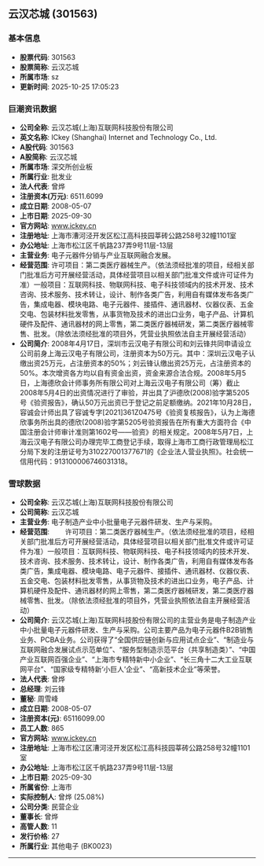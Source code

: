 ## 云汉芯城 (301563)

### 基本信息

- **股票代码**: 301563
- **股票简称**: 云汉芯城
- **所属市场**: sz
- **更新时间**: 2025-10-25 17:05:23

### 巨潮资讯数据

- **公司全称**: 云汉芯城(上海)互联网科技股份有限公司
- **英文名称**: ICkey (Shanghai) Internet and Technology Co., Ltd.
- **A股代码**: 301563
- **A股简称**: 云汉芯城
- **所属市场**: 深交所创业板
- **所属行业**: 批发业
- **法人代表**: 曾烨
- **注册资本(万元)**: 6511.6099
- **成立日期**: 2008-05-07
- **上市日期**: 2025-09-30
- **官方网站**: www.ickey.cn
- **注册地址**: 上海市漕河泾开发区松江高科技园莘砖公路258号32幢1101室
- **办公地址**: 上海市松江区千帆路237弄9号11层-13层
- **主营业务**: 电子元器件分销与产业互联网融合发展。
- **经营范围**: 许可项目：第二类医疗器械生产。（依法须经批准的项目，经相关部门批准后方可开展经营活动，具体经营项目以相关部门批准文件或许可证件为准）一般项目：互联网科技、物联网科技、电子科技领域内的技术开发、技术咨询、技术服务、技术转让，设计、制作各类广告，利用自有媒体发布各类广告，集成电器、模块电路、电子元器件、接插件、通讯器材、仪器仪表、五金交电、包装材料批发零售，从事货物及技术的进出口业务，电子产品、计算机硬件及配件、通讯器材的网上零售，第二类医疗器械研发，第二类医疗器械零售、批发。（除依法须经批准的项目外，凭营业执照依法自主开展经营活动）
- **公司简介**: 2008年4月17日，深圳市云汉电子有限公司和刘云锋共同申请设立公司前身上海云汉电子有限公司，注册资本为50万元。其中：深圳云汉电子认缴出资25万元，占注册资本的50%；刘云锋认缴出资25万元，占注册资本的50%。本次增资各方均以自有资金出资，资金来源合法合规。2008年5月5日，上海德欣会计师事务所有限公司对上海云汉电子有限公司（筹）截止2008年5月4日的出资情况进行了审验，并出具了沪德欣(2008)验字第5205号《验资报告》，确认50万元出资已于登记之前足额缴纳。2021年10月28日，容诚会计师出具了容诚专字[2021]361Z0475号《验资复核报告》，认为上海德欣事务所出具的德欣(2008)验字第5205号验资报告在所有重大方面符合《中国注册会计师审计准则第1602号——验资》的相关规定。2008年5月7日，上海云汉电子有限公司办理完毕工商登记手续，取得上海市工商行政管理局松江分局下发的注册证号为310227001377671的《企业法人营业执照》。社会统一信用代码：913100006746031318。

### 雪球数据

- **公司全称**: 云汉芯城(上海)互联网科技股份有限公司
- **公司简称**: 云汉芯城
- **主营业务**: 电子制造产业中小批量电子元器件研发、生产与采购。
- **经营范围**: 　　许可项目：第二类医疗器械生产。（依法须经批准的项目，经相关部门批准后方可开展经营活动，具体经营项目以相关部门批准文件或许可证件为准）一般项目：互联网科技、物联网科技、电子科技领域内的技术开发、技术咨询、技术服务、技术转让，设计、制作各类广告，利用自有媒体发布各类广告，集成电器、模块电路、电子元器件、接插件、通讯器材、仪器仪表、五金交电、包装材料批发零售，从事货物及技术的进出口业务，电子产品、计算机硬件及配件、通讯器材的网上零售，第二类医疗器械研发，第二类医疗器械零售、批发。（除依法须经批准的项目外，凭营业执照依法自主开展经营活动）
- **公司简介**: 云汉芯城(上海)互联网科技股份有限公司的主营业务是电子制造产业中小批量电子元器件研发、生产与采购。公司主要产品为电子元器件B2B销售业务、PCBA业务。公司获得了“全国供应链创新与应用试点企业”、“制造业与互联网融合发展试点示范单位”、“服务型制造示范平台（共享制造类）”、“中国产业互联网百强企业”、“上海市专精特新中小企业”、“长三角十二大工业互联网平台”、“国家级专精特新‘小巨人’企业”、“高新技术企业”等荣誉。
- **法人代表**: 曾烨
- **总经理**: 刘云锋
- **董秘**: 周雪峰
- **成立日期**: 2008-05-07
- **注册资本(元)**: 65116099.00
- **员工人数**: 865
- **官方网站**: www.ickey.cn
- **注册地址**: 上海市松江区漕河泾开发区松江高科技园莘砖公路258号32幢1101室
- **办公地址**: 上海市松江区千帆路237弄9号11层-13层
- **上市日期**: 2025-09-30
- **所属省份**: 上海市
- **实际控制人**: 曾烨 (25.08%)
- **公司分类**: 民营企业
- **董事长**: 曾烨
- **高管人数**: 11
- **发行价格**: 27
- **所属行业**: 其他电子 (BK0023)

---